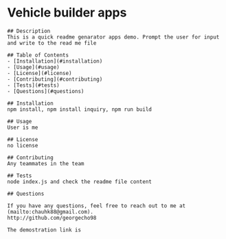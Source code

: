 # Vehicle builder apps 
    ## Description
    This is a quick readme genarator apps demo. Prompt the user for input and write to the read me file
    
    ## Table of Contents
    - [Installation](#installation)
    - [Usage](#usage)
    - [License](#license)
    - [Contributing](#contributing)
    - [Tests](#tests)
    - [Questions](#questions)

    ## Installation
    npm install, npm install inquiry, npm run build

    ## Usage
    User is me

    ## License
    no license

    ## Contributing
    Any teammates in the team

    ## Tests
    node index.js and check the readme file content

    ## Questions
    
    If you have any questions, feel free to reach out to me at (mailto:chauhk88@gmail.com).
    http://github.com/georgecho98

    The demostration link is 
